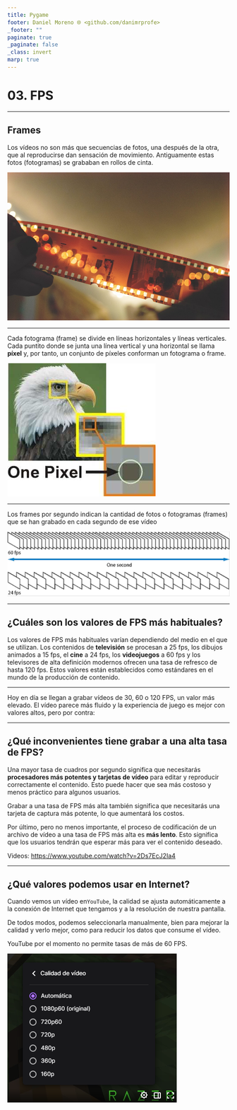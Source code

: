 ```yaml
---
title: Pygame
footer: Daniel Moreno 🌐 <github.com/danimrprofe>
_footer: ""
paginate: true
_paginate: false
_class: invert
marp: true
---
```


# 03. FPS

---

## Frames

Los vídeos no son más que secuencias de fotos, una después de la otra, que al reproducirse dan sensación de movimiento. Antiguamente estas fotos (fotogramas) se grababan en rollos de cinta.

![imagen](media/image66.png)

---

Cada fotograma (frame) se divide en líneas horizontales y líneas verticales. Cada puntito donde se junta una línea vertical y una horizontal se llama **píxel** y, por tanto, un conjunto de píxeles conforman un fotograma o frame.

![imagen](img/2020-03-31-16-53-07.png)

---

Los frames por segundo indican la cantidad de fotos o fotogramas (frames) que se han grabado en cada segundo de ese vídeo

![imagen](media/image67.png)

---

## ¿Cuáles son los valores de FPS más habituales?

Los valores de FPS más habituales varían dependiendo del medio en el que se utilizan. Los contenidos de **televisión** se procesan a 25 fps, los dibujos animados a 15 fps, el **cine** a 24 fps, los **videojuegos** a 60 fps y los televisores de alta definición modernos ofrecen una tasa de refresco de hasta 120 fps. Estos valores están establecidos como estándares en el mundo de la producción de contenido.

---

Hoy en día se llegan a grabar vídeos de 30, 60 o 120 FPS, un valor más elevado. El vídeo parece más fluido y la experiencia de juego es mejor con valores altos, pero por contra:

---

## ¿Qué inconvenientes tiene grabar a una alta tasa de FPS?

Una mayor tasa de cuadros por segundo significa que necesitarás **procesadores más potentes y tarjetas de vídeo** para editar y reproducir correctamente el contenido. Esto puede hacer que sea más costoso y menos práctico para algunos usuarios.

Grabar a una tasa de FPS más alta también significa que necesitarás una tarjeta de captura más potente, lo que aumentará los costos.

Por último, pero no menos importante, el proceso de codificación de un archivo de vídeo a una tasa de FPS más alta es **más lento**. Esto significa que los usuarios tendrán que esperar más para ver el contenido deseado.

Videos: https://www.youtube.com/watch?v=2Ds7EcJ2Ia4

---

## ¿Qué valores podemos usar en Internet?

Cuando vemos un vídeo en``YouTube``, la calidad se ajusta automáticamente a la conexión de Internet que tengamos y a la resolución de nuestra pantalla.

De todos modos, podemos seleccionarla manualmente, bien para mejorar la calidad y verlo mejor, como para reducir los datos que consume el vídeo.

YouTube por el momento no permite tasas de más de 60 FPS.

![imagen](media/image68.png)
